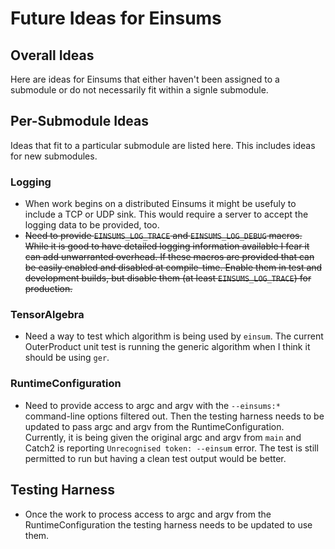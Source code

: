 # Future Ideas for Einsums

## Overall Ideas

Here are ideas for Einsums that either haven't been assigned to a submodule or
do not necessarily fit within a signle submodule.

## Per-Submodule Ideas

Ideas that fit to a particular submodule are listed here. This includes ideas for
new submodules.

### Logging

* When work begins on a distributed Einsums it might be usefuly to include a TCP or UDP sink.
  This would require a server to accept the logging data to be provided, too.
* ~~Need to provide `EINSUMS_LOG_TRACE` and `EINSUMS_LOG_DEBUG` macros. While it is good to have
  detailed logging information available I fear it can add unwarranted overhead. If these macros
  are provided that can be easily enabled and disabled at compile-time. Enable them in
  test and development builds, but disable them (at least `EINSUMS_LOG_TRACE`) for production.~~

### TensorAlgebra

* Need a way to test which algorithm is being used by `einsum`.
  The current OuterProduct unit test is running the generic algorithm
  when I think it should be using `ger`.

### RuntimeConfiguration

* Need to provide access to argc and argv with the `--einsums:*` command-line options
  filtered out. Then the testing harness needs to be updated to pass argc
  and argv from the RuntimeConfiguration. Currently, it is being given the original
  argc and argv from `main` and Catch2 is reporting `Unrecognised token: --einsum`
  error. The test is still permitted to run but having a clean test output would be better.

## Testing Harness

* Once the work to process access to argc and argv from the RuntimeConfiguration the
  testing harness needs to be updated to use them.
